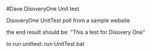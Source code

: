 #Dave.DisoveryOne Unit test

DisoveryOne UnitTest poll from a sample website 

the end result should be:
	"This a test for Disovery One"

to run unittest: run UnitTest.bat
